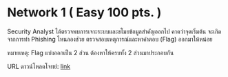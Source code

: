 # Network 1 ( Easy 100 pts. )

Security Analyst ได้ตรวจพบการเจาะระบบและขโมยข้อมูลสำคัญออกไป คาดว่าจุดเริ่มต้น จะเกิดจากการทำ Phishing ไหนลองช่วย ตรวจสอบเหตุการณ์และหาคำตอบ (Flag) ออกมาให้หน่อย

หมายเหตุ: Flag แบ่งออกเป็น 2 ส่วน ต้องหาให้ครบทั้ง 2 ส่วนมาประกอบกัน

URL ดาวน์โหลดโจทย์: [link](https://static.wtctt24.p7z.pw/junior_net1.zip)
